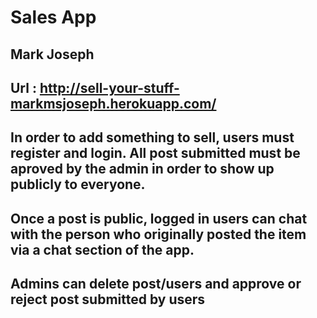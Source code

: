# Sales App

## Mark Joseph 

## Url : http://sell-your-stuff-markmsjoseph.herokuapp.com/

## In order to add something to sell, users must register and login. All post submitted must be aproved by the admin in order to show up publicly to everyone.
## Once a post is public, logged in users can chat with the person who originally posted the item via a chat section of the app.
## Admins can delete post/users and approve or reject post submitted by users



